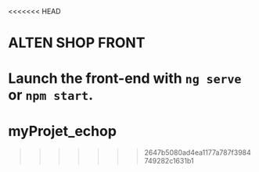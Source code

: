 <<<<<<< HEAD
# ALTEN SHOP FRONT

Launch the front-end with `ng serve` or `npm start`.
=======
# myProjet_echop
>>>>>>> 2647b5080ad4ea1177a787f3984749282c1631b1
